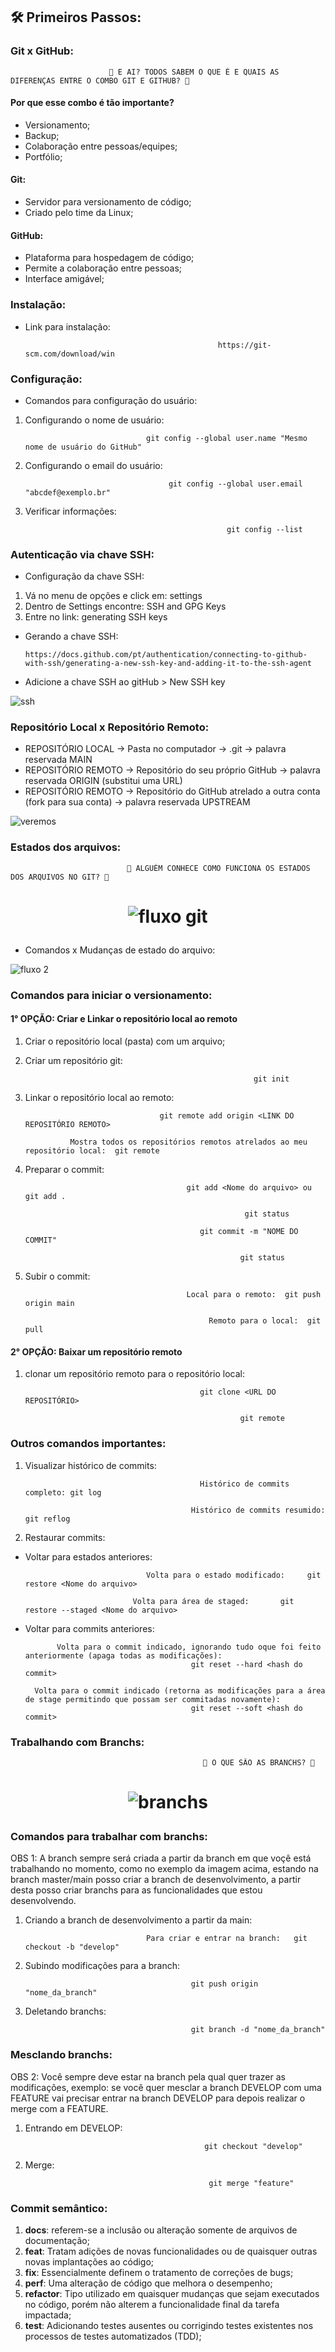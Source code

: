 ## 🛠️ Primeiros Passos:

### Git x GitHub:

                          🤔 E AI? TODOS SABEM O QUE É E QUAIS AS DIFERENÇAS ENTRE O COMBO GIT E GITHUB? 🤔

#### Por que esse combo é tão importante?

- Versionamento;
- Backup;
- Colaboração entre pessoas/equipes;
- Portfólio;

#### Git:

- Servidor para versionamento de código;
- Criado pelo time da Linux;

#### GitHub:

- Plataforma para hospedagem de código;
- Permite a colaboração entre pessoas;
- Interface amigável;

### Instalação:

- Link para instalação:

                                                 https://git-scm.com/download/win

### Configuração:

- Comandos para configuração do usuário:

1.  Configurando o nome de usuário:

                                   git config --global user.name "Mesmo nome de usuário do GitHub"

2.  Configurando o email do usuário:

                                        git config --global user.email "abcdef@exemplo.br"

3.  Verificar informações:

                                                     git config --list

### Autenticação via chave SSH:

- Configuração da chave SSH:

1. Vá no menu de opções e click em: settings
2. Dentro de Settings encontre: SSH and GPG Keys
3. Entre no link: generating SSH keys

- Gerando a chave SSH:

      https://docs.github.com/pt/authentication/connecting-to-github-with-ssh/generating-a-new-ssh-key-and-adding-it-to-the-ssh-agent

- Adicione a chave SSH ao gitHub > New SSH key

![ssh](https://github.com/DanielaXavier1995/git-github-fap-softex/assets/116307469/1451e0d8-f013-41fd-8161-63f5e818ffaf)

### Repositório Local x Repositório Remoto:

- REPOSITÓRIO LOCAL -> Pasta no computador -> .git -> palavra reservada MAIN
- REPOSITÓRIO REMOTO -> Repositório do seu próprio GitHub -> palavra reservada ORIGIN (substitui uma URL)
- REPOSITÓRIO REMOTO -> Repositório do GitHub atrelado a outra conta (fork para sua conta) -> palavra reservada UPSTREAM

![veremos](https://github.com/DanielaXavier1995/git-github-fap-softex/assets/116307469/0f36b40f-9c26-4db1-8ff5-6d7e190fa5ce)

### Estados dos arquivos:

                              🤔 ALGUÉM CONHECE COMO FUNCIONA OS ESTADOS DOS ARQUIVOS NO GIT? 🤔


<h1 align="center">
 
![fluxo git](https://github.com/DanielaXavier1995/git-github-fap-softex/assets/116307469/c67422cd-0b72-473d-80d6-cd482c36295b)

</h1>

- Comandos x Mudanças de estado do arquivo:

![fluxo 2](https://github.com/DanielaXavier1995/git-github-fap-softex/assets/116307469/e65afa4d-8327-4d99-a3bd-bc2b4d8ae507)

### Comandos para iniciar o versionamento:

#### 1° OPÇÃO: Criar e Linkar o repositório local ao remoto

1.  Criar o repositório local (pasta) com um arquivo;
2.  Criar um repositório git:

                                                           git init

3.  Linkar o repositório local ao remoto:

                                      git remote add origin <LINK DO REPOSITÓRIO REMOTO>

                  Mostra todos os repositórios remotos atrelados ao meu repositório local:  git remote

4.  Preparar o commit:

                                            git add <Nome do arquivo> ou git add .

                                                         git status

                                               git commit -m "NOME DO COMMIT"

                                                        git status

5.  Subir o commit:

                                            Local para o remoto:  git push origin main

                                                 Remoto para o local:  git pull

#### 2° OPÇÃO: Baixar um repositório remoto

1.  clonar um repositório remoto para o repositório local:

                                               git clone <URL DO REPOSITÓRIO>

                                                        git remote

### Outros comandos importantes:

1.  Visualizar histórico de commits:

                                               Histórico de commits completo: git log

                                             Histórico de commits resumido:  git reflog

2.  Restaurar commits:

- Voltar para estados anteriores:

                                 Volta para o estado modificado:     git restore <Nome do arquivo>

                              Volta para área de staged:       git restore --staged <Nome do arquivo>

- Voltar para commits anteriores:

             Volta para o commit indicado, ignorando tudo oque foi feito anteriormente (apaga todas as modificações):
                                           git reset --hard <hash do commit>

        Volta para o commit indicado (retorna as modificações para a área de stage permitindo que possam ser commitadas novamente):
                                           git reset --soft <hash do commit>

### Trabalhando com Branchs:

                                               🤔 O QUE SÃO AS BRANCHS? 🤔

<h1 align="center">

![branchs](https://github.com/DanielaXavier1995/git-github-fap-softex/assets/116307469/c19b7f5e-b9f5-4d54-a609-71913b27d189)

</h1>

### Comandos para trabalhar com branchs:

OBS 1: A branch sempre será criada a partir da branch em que voçê está trabalhando no momento, como no exemplo da imagem acima,
estando na branch master/main posso criar a branch de desenvolvimento, a partir desta posso criar branchs para as funcionalidades
que estou desenvolvendo.

1.  Criando a branch de desenvolvimento a partir da main:

                                   Para criar e entrar na branch:   git checkout -b "develop"

2.  Subindo modificações para a branch:

                                             git push origin "nome_da_branch"

3.  Deletando branchs:

                                             git branch -d "nome_da_branch"

### Mesclando branchs:

OBS 2: Você sempre deve estar na branch pela qual quer trazer as modificações, exemplo: se você quer mesclar a branch DEVELOP com uma FEATURE
vai precisar entrar na branch DEVELOP para depois realizar o merge com a FEATURE.

1.  Entrando em DEVELOP:

                                                git checkout "develop"

2.  Merge:

                                                 git merge "feature"

### Commit semântico:

1. **docs**: referem-se a inclusão ou alteração somente de arquivos de documentação;
2. **feat**: Tratam adições de novas funcionalidades ou de quaisquer outras novas implantações ao código;
3. **fix**: Essencialmente definem o tratamento de correções de bugs;
4. **perf**: Uma alteração de código que melhora o desempenho;
5. **refactor**: Tipo utilizado em quaisquer mudanças que sejam executados no código, porém não alterem a funcionalidade final da tarefa impactada;
6. **test**: Adicionando testes ausentes ou corrigindo testes existentes nos processos de testes automatizados (TDD);

